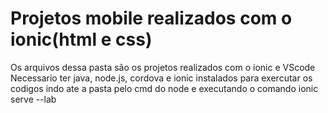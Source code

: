 # Projetos mobile realizados com o ionic(html e css)
Os arquivos dessa pasta são os projetos realizados com o ionic e VScode
Necessario ter java, node.js, cordova e ionic instalados para exercutar os codigos indo ate a pasta pelo cmd do node e executando o comando ionic serve --lab 

